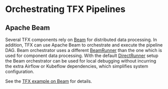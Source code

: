 # Orchestrating TFX Pipelines

## Apache Beam

Several TFX components rely on [Beam](beam.md) for distributed data processing.
In addition, TFX can use Apache Beam to orchestrate and execute the pipeline DAG.
Beam orchestrator uses a different [BeamRunner](https://beam.apache.org/documentation/runners/capability-matrix/)
than the one which is used for component data processing. With the default
[DirectRunner](https://beam.apache.org/documentation/runners/direct/) setup
the Beam orchestrator can be used for local debugging without incurring the
extra Airflow or Kubeflow dependencies, which simplifies system configuration.

See the
[TFX example on Beam](https://blog.tensorflow.org/2020/03/tensorflow-extended-tfx-using-apache-beam-large-scale-data-processing.html)
for details.
